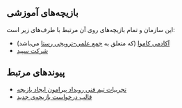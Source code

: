 ## بازیچه‌های آموزشی
این سازمان و تمام بازیچه‌های روی آن مرتبط با طرف‌های زیر است:
- [آکادمی کاموا](https://kamva.academy/) (که متعلق به [جمع علمی-ترویجی رستا](https://rastaiha.ir/) می‌باشد)
- [شرکت سپید](https://sepid.org/)

## پیوند‌های مرتبط
- [تجربیات تیم فنی رویداد پیرامون ایجاد بازیچه](https://github.com/Scientific-Minigames/.github/blob/main/tech-team-experiences.md)
- [قالب درخواست بازیچه‌ی جدید](https://github.com/Scientific-Minigames/.github/blob/main/template.md)
